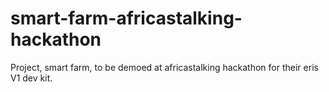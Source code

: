 # smart-farm-africastalking-hackathon
Project, smart farm, to be demoed at africastalking hackathon for their eris V1 dev kit.
